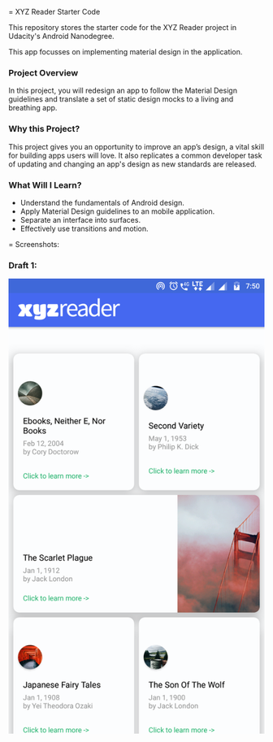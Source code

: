 = XYZ Reader Starter Code

This repository stores the starter code for the XYZ Reader project in Udacity's Android Nanodegree.

This app focusses on implementing material design in the application.


### Project Overview
In this project, you will redesign an app to follow the Material Design guidelines and translate a set of static design mocks to a living and breathing app.

### Why this Project?
This project gives you an opportunity to improve an app’s design, a vital skill for building apps users will love. It also replicates a common developer task of updating and changing an app's design as new standards are released.

### What Will I Learn?
* Understand the fundamentals of Android design.
* Apply Material Design guidelines to an mobile application.
* Separate an interface into surfaces.
* Effectively use transitions and motion.

= Screenshots: 

### Draft 1:

![myimage-alt-tag](https://github.com/DhruvamSharma/Udacity-XYZReader-AND/blob/master/screenshots/Screenshot_20181017-195006.png)
